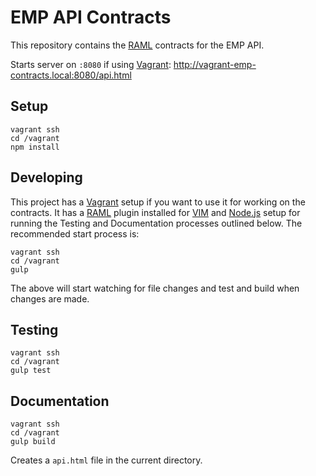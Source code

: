 # EMP API Contracts

This repository contains the [RAML](http://raml.org/) contracts for the EMP API.

Starts server on `:8080` if using [Vagrant](https://www.vagrantup.com/): http://vagrant-emp-contracts.local:8080/api.html

## Setup

```
vagrant ssh
cd /vagrant
npm install
```

## Developing

This project has a [Vagrant](https://www.vagrantup.com/) setup if you want to use it for working on the contracts. It has a [RAML](http://raml.org/) plugin installed for [VIM](http://www.vim.org/) and [Node.js](https://nodejs.org/) setup for running the Testing and Documentation processes outlined below. The recommended start process is:

```
vagrant ssh
cd /vagrant
gulp
```

The above will start watching for file changes and test and build when changes are made.

## Testing

```
vagrant ssh
cd /vagrant
gulp test
```

## Documentation

```
vagrant ssh
cd /vagrant
gulp build
```

Creates a `api.html` file in the current directory.
